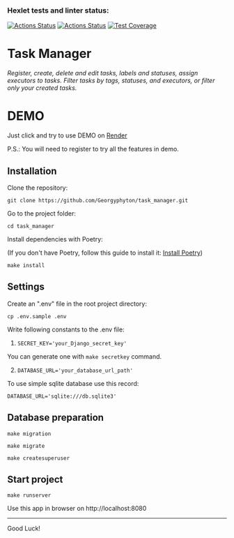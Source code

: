 ### Hexlet tests and linter status:
[![Actions Status](https://github.com/Georgyphyton/python-project-52/workflows/hexlet-check/badge.svg)](https://github.com/Georgyphyton/python-project-52/actions)
[![Actions Status](https://github.com/Georgyphyton/python-project-52/workflows/Django%20CI/badge.svg)](https://github.com/Georgyphyton/python-project-52/actions)
[![Test Coverage](https://api.codeclimate.com/v1/badges/00b7b9fa15df2f76d97d/test_coverage)](https://codeclimate.com/github/Georgyphyton/python-project-52/test_coverage)

# Task Manager

_Register, create, delete and edit tasks, labels and statuses, assign executors to tasks. Filter tasks by tags, statuses, and executors, or filter only your created tasks._

# DEMO

Just click and try to use DEMO on [Render](https://task-manager-ygzh.onrender.com)

P.S.: You will need to register to try all the features in demo.

## Installation

Clone the repository:

`git clone https://github.com/Georgyphyton/task_manager.git`

Go to the project folder:

`cd task_manager`

Install dependencies with Poetry:

(If you don't have Poetry, follow this guide to install it: [Install Poetry](https://python-poetry.org/docs/#installing-with-the-official-installer))

`make install`

## Settings

Create an ".env" file in the root project directory: 

`cp .env.sample .env`

Write following constants to the .env file:

1. `SECRET_KEY='your_Django_secret_key'` 

You can generate one with `make secretkey` command.

2. `DATABASE_URL='your_database_url_path'` 

To use simple sqlite database use this record: 

`DATABASE_URL='sqlite:///db.sqlite3'`

## Database preparation

`make migration`

`make migrate`

`make createsuperuser`

## Start project

`make runserver`

Use this app in browser on http://localhost:8080

---
Good Luck!
